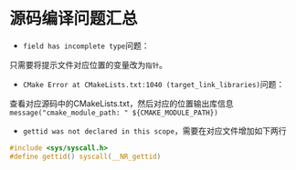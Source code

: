 # 源码编译问题汇总

* `field has incomplete type`问题：

只需要将提示文件对应位置的变量改为`指针`。

* `CMake Error at CMakeLists.txt:1040 (target_link_libraries)`问题：

查看对应源码中的CMakeLists.txt，然后对应的位置输出库信息 `message("cmake_module_path: " ${CMAKE_MODULE_PATH})` 

* `gettid was not declared in this scope`，需要在对应文件增加如下两行

```c
#include <sys/syscall.h>
#define gettid() syscall(__NR_gettid)
```
